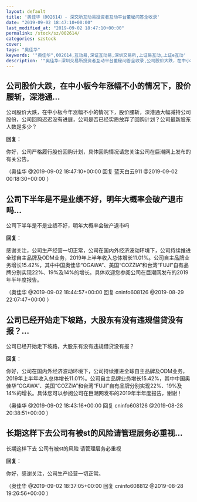 ```yaml
---
layout: default
title: '奥佳华（002614）- 深交所互动易投资者互动平台董秘问答全收录'
date: "2019-09-02 18:47:10+00:00"
last_modified_at: "2019-09-02 18:47:10+00:00"
permalink: /stock/sz/002614/
categories: szstock
cover: 
tags: "奥佳华"
keywords: '"奥佳华",002614,互动易,深证互动易,深圳交易所,上证易互动,上证e互动'
description: '"奥佳华-深圳交易所投资者互动平台董秘问答全收录,公司股价大跌，在中小板今年涨幅不小的情况下，股价腰斩，深港通大幅减持公司股份，公司回购迟迟没有进展，公司是否已经实质放弃了回购计划？公司最新股东人数是多少？"'
---
```


## 公司股价大跌，在中小板今年涨幅不小的情况下，股价腰斩，深港通...

公司股价大跌，在中小板今年涨幅不小的情况下，股价腰斩，深港通大幅减持公司股份，公司回购迟迟没有进展，公司是否已经实质放弃了回购计划？公司最新股东人数是多少？

**回复**：

你好，公司严格履行股份回购计划，具体回购情况请您关注公司在巨潮网上发布的有关公告。 

（奥佳华  @2019-09-02 18:47:10+00:00 回复 蓝天白云911  @2019-09-02 00:18:30+00:00 ）

## 公司下半年是不是业绩不好，明年大概率会破产退市吗...

公司下半年是不是业绩不好，明年大概率会破产退市吗

**回复**：

感谢关注，公司生产经营一切正常，公司在国内外经济波动环境下，公司持续推进全球自主品牌及ODM业务，2019年上半年收入总体增长11.01%。公司自主品牌业务增长15.42%，其中中国奥佳华“OGAWA”、美国“COZZIA”和台湾“FUJI”自有品牌分别实现22%、19%及14%的增长。具体欢迎您参阅公司在巨潮网发布的2019年半年度报告。 

（奥佳华  @2019-09-02 18:44:57+00:00 回复 cninfo608126  @2019-08-29 22:07:47+00:00 ）

## 公司已经开始走下坡路，大股东有没有违规借贷没有报？...

公司已经开始走下坡路，大股东有没有违规借贷没有报？

**回复**：

你好，公司在国内外经济波动环境下，公司持续推进全球自主品牌及ODM业务，2019年上半年收入总体增长11.01%。公司自主品牌业务增长15.42%，其中中国奥佳华“OGAWA”、美国“COZZIA”和台湾“FUJI”自有品牌分别实现22%、19%及14%的增长。具体您可以参阅公司在巨潮网发布的2019年半年度报告，谢谢！ 

（奥佳华  @2019-09-02 18:43:16+00:00 回复 cninfo608126  @2019-08-28 20:38:51+00:00 ）

## 长期这样下去公司有被st的风险请管理层务必重视...

长期这样下去 公司有被st的风险 请管理层务必重视

**回复**：

你好，感谢关注，公司生产经营一切正常。 

（奥佳华  @2019-09-02 18:37:05+00:00 回复 cninfo608812  @2019-08-28 19:26:56+00:00 ）


